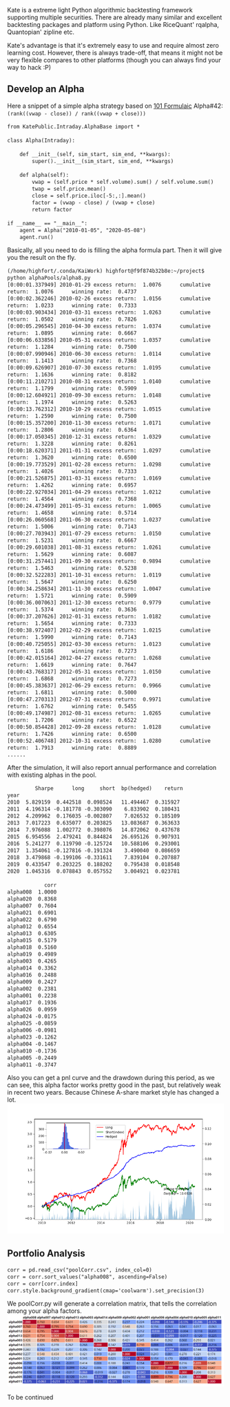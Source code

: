 

Kate is a extreme light Python algorithmic backtesting framework supporting multiple securities. There are already many similar and excellent backtesting packages and platform using Python. Like RiceQuant' rqalpha, Quantopian' zipline etc. 

Kate's advantage is that it's extremely easy to use and require almost zero learning cost. However, there is always trade-off, that means it might not be very flexible compares to other platforms (though you can always find your way to hack :P)


## Develop an Alpha

Here a snippet of a simple alpha strategy based on [101 Formulaic](https://arxiv.org/ftp/arxiv/papers/1601/1601.00991.pdf) Alpha#42: `(rank((vwap - close)) / rank((vwap + close)))`


```
from KatePublic.Intraday.AlphaBase import *

class Alpha(Intraday): 

    def __init__(self, sim_start, sim_end, **kwargs):
        super().__init__(sim_start, sim_end, **kwargs)
        
    def alpha(self):
        vwap = (self.price * self.volume).sum() / self.volume.sum()
        twap = self.price.mean()
        close = self.price.iloc[-5:,:].mean()
        factor = (vwap - close) / (vwap + close)
        return factor
        
if __name__ == "__main__":
    agent = Alpha("2010-01-05", "2020-05-08")
    agent.run()
```

Basically, all you need to do is filling the alpha formula part. Then it will give you the result on the fly.

```
(/home/highfort/.conda/KaiWork) highfort@f9f874b32b8e:~/project$ python alphaPools/alpha8.py 
[0:00:01.337949] 2010-01-29 excess return:  1.0076      cumulative return:  1.0076      winning rate:  0.4737
[0:00:02.362246] 2010-02-26 excess return:  1.0156      cumulative return:  1.0233      winning rate:  0.7333
[0:00:03.903434] 2010-03-31 excess return:  1.0263      cumulative return:  1.0502      winning rate:  0.7826
[0:00:05.296545] 2010-04-30 excess return:  1.0374      cumulative return:  1.0895      winning rate:  0.6667
[0:00:06.633856] 2010-05-31 excess return:  1.0357      cumulative return:  1.1284      winning rate:  0.7500
[0:00:07.990946] 2010-06-30 excess return:  1.0114      cumulative return:  1.1413      winning rate:  0.7368
[0:00:09.626907] 2010-07-30 excess return:  1.0195      cumulative return:  1.1636      winning rate:  0.8182
[0:00:11.210271] 2010-08-31 excess return:  1.0140      cumulative return:  1.1799      winning rate:  0.5909
[0:00:12.604921] 2010-09-30 excess return:  1.0148      cumulative return:  1.1974      winning rate:  0.5263
[0:00:13.762312] 2010-10-29 excess return:  1.0515      cumulative return:  1.2590      winning rate:  0.7500
[0:00:15.357200] 2010-11-30 excess return:  1.0171      cumulative return:  1.2806      winning rate:  0.6364
[0:00:17.050345] 2010-12-31 excess return:  1.0329      cumulative return:  1.3228      winning rate:  0.8261
[0:00:18.620371] 2011-01-31 excess return:  1.0297      cumulative return:  1.3620      winning rate:  0.6500
[0:00:19.773529] 2011-02-28 excess return:  1.0298      cumulative return:  1.4026      winning rate:  0.7333
[0:00:21.526875] 2011-03-31 excess return:  1.0169      cumulative return:  1.4262      winning rate:  0.6957
[0:00:22.927034] 2011-04-29 excess return:  1.0212      cumulative return:  1.4564      winning rate:  0.7368
[0:00:24.473499] 2011-05-31 excess return:  1.0065      cumulative return:  1.4658      winning rate:  0.5714
[0:00:26.060568] 2011-06-30 excess return:  1.0237      cumulative return:  1.5006      winning rate:  0.7143
[0:00:27.703943] 2011-07-29 excess return:  1.0150      cumulative return:  1.5231      winning rate:  0.6667
[0:00:29.601038] 2011-08-31 excess return:  1.0261      cumulative return:  1.5629      winning rate:  0.6087
[0:00:31.257441] 2011-09-30 excess return:  0.9894      cumulative return:  1.5463      winning rate:  0.5238
[0:00:32.522283] 2011-10-31 excess return:  1.0119      cumulative return:  1.5647      winning rate:  0.6250
[0:00:34.258634] 2011-11-30 excess return:  1.0047      cumulative return:  1.5721      winning rate:  0.5909
[0:00:36.007063] 2011-12-30 excess return:  0.9779      cumulative return:  1.5374      winning rate:  0.3636
[0:00:37.207626] 2012-01-31 excess return:  1.0182      cumulative return:  1.5654      winning rate:  0.7333
[0:00:38.972407] 2012-02-29 excess return:  1.0215      cumulative return:  1.5990      winning rate:  0.7143
[0:00:40.725055] 2012-03-30 excess return:  1.0123      cumulative return:  1.6186      winning rate:  0.7273
[0:00:42.015164] 2012-04-27 excess return:  1.0268      cumulative return:  1.6619      winning rate:  0.7647
[0:00:43.768317] 2012-05-31 excess return:  1.0150      cumulative return:  1.6868      winning rate:  0.7273
[0:00:45.383637] 2012-06-29 excess return:  0.9966      cumulative return:  1.6811      winning rate:  0.5000
[0:00:47.270313] 2012-07-31 excess return:  0.9971      cumulative return:  1.6762      winning rate:  0.5455
[0:00:49.174987] 2012-08-31 excess return:  1.0265      cumulative return:  1.7206      winning rate:  0.6522
[0:00:50.854428] 2012-09-28 excess return:  1.0128      cumulative return:  1.7426      winning rate:  0.6500
[0:00:52.406748] 2012-10-31 excess return:  1.0280      cumulative return:  1.7913      winning rate:  0.8889
......
```
After the simulation, it will also report annual performance and correlation with existing alphas in the pool.
```
         Sharpe      long     short  bp(hedged)    return
year                                                    
2010  5.829159  0.442518  0.098524   11.494467  0.315927
2011  4.196314 -0.181778 -0.303090    6.833902  0.180431
2012  4.209962  0.176035 -0.002807    7.026532  0.185109
2013  7.017223  0.635077  0.203825   13.083687  0.363633
2014  7.976088  1.002772  0.398076   14.872062  0.437678
2015  6.954556  2.479241  0.844824   26.695126  0.907931
2016  5.241277  0.119790 -0.125724   10.588106  0.293001
2017  1.354061 -0.127816 -0.191324    3.490040  0.086659
2018  3.479868 -0.199106 -0.331611    7.839104  0.207887
2019  0.433547  0.203225  0.188202    0.795438  0.018548
2020  1.045316  0.078843  0.057552    3.004921  0.023781 

            corr
alpha008  1.0000
alpha020  0.8368
alpha007  0.7604
alpha021  0.6901
alpha022  0.6790
alpha012  0.6554
alpha013  0.6305
alpha015  0.5179
alpha018  0.5160
alpha019  0.4989
alpha003  0.4265
alpha014  0.3362
alpha016  0.2488
alpha009  0.2427
alpha002  0.2381
alpha001  0.2238
alpha017  0.1936
alpha026  0.0959
alpha024 -0.0175
alpha025 -0.0859
alpha006 -0.0981
alpha023 -0.1262
alpha004 -0.1467
alpha010 -0.1736
alpha005 -0.2449
alpha011 -0.3747
```

Also you can get a pnl curve and the drawdown during this period, as we can see, this alpha factor works pretty good in the past, but relatively weak in recent two years. Because Chinese A-share market style has changed a lot.
![pnl curve](/resource/sim.png)

## Portfolio Analysis

```
corr = pd.read_csv("poolCorr.csv", index_col=0)
corr = corr.sort_values("alpha008", ascending=False)
corr = corr[corr.index]
corr.style.background_gradient(cmap='coolwarm').set_precision(3)
```

We poolCorr.py will generate a correlation matrix, that tells the correlation among your alpha factors.
![corr matrix](/resource/corrmat.png)



To be continued